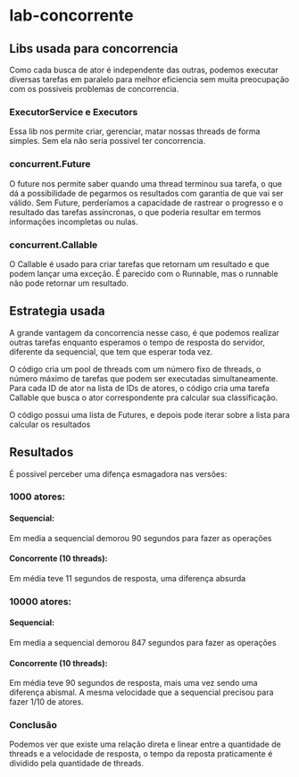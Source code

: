 # lab-concorrente

## Libs usada para concorrencia
Como cada busca de ator é independente das outras, podemos executar diversas tarefas em paralelo para melhor eficiencia sem muita preocupação com os possiveis problemas de concorrencia.

### ExecutorService e Executors
Essa lib nos permite criar, gerenciar, matar nossas threads de forma simples. Sem ela não seria possivel ter concorrencia.

### concurrent.Future
O future nos permite saber quando uma thread terminou sua tarefa, o que dá a possibilidade de pegarmos os resultados com garantia de que vai ser válido. Sem Future, perderíamos a capacidade de rastrear o progresso e o resultado das tarefas assíncronas, o que poderia resultar em termos informações incompletas ou nulas.

### concurrent.Callable
O Callable é usado para criar tarefas que retornam um resultado e que podem lançar uma exceção. É parecido com o Runnable, mas o runnable não pode retornar um resultado.


## Estrategia usada
A grande vantagem da concorrencia nesse caso, é que podemos realizar outras tarefas enquanto esperamos o tempo de resposta do servidor, diferente da sequencial, que tem que esperar toda vez.

O código cria um pool de threads com um número fixo de threads, o número máximo de tarefas que podem ser executadas simultaneamente.
Para cada ID de ator na lista de IDs de atores, o código cria uma tarefa Callable que busca o ator correspondente pra calcular sua classificação.

O código possui uma lista de Futures, e depois pode iterar sobre a lista para calcular os resultados

## Resultados
É possivel perceber uma difença esmagadora nas versões: <br>
### 1000 atores: <br>
#### Sequencial: <br>
Em media a sequencial demorou 90 segundos para fazer as operações
#### Concorrente (10 threads): <br>
Em média teve 11 segundos de resposta, uma diferença absurda <br>
### 10000 atores: <br>
#### Sequencial: <br>
Em media a sequencial demorou 847 segundos para fazer as operações <br>
#### Concorrente (10 threads): <br>
Em média teve 90 segundos de resposta, mais uma vez sendo uma diferença abismal. A mesma velocidade que a sequencial precisou para fazer 1/10 de atores. <br>
### Conclusão <br>
Podemos ver que existe uma relação direta e linear entre a quantidade de threads e a velocidade de resposta, o tempo da reposta praticamente é dividido pela quantidade de threads.
